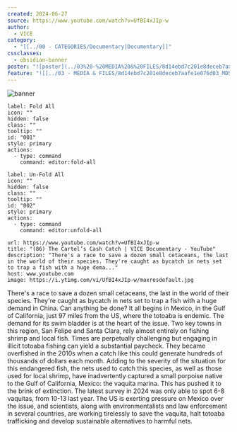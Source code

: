 ```yaml
---
created: 2024-06-27
source: https://www.youtube.com/watch?v=UfBI4xJIp-w
author:
  - VICE
category:
  - "[[../00 - CATEGORIES/Documentary|Documentary]]"
cssclasses:
  - obsidian-banner
poster: "![poster](../03%20-%20MEDIA%20&%20FILES/8d14ebd7c201e8deceb7aafe1e076d03_MD5.jpg)"
feature: "![[../03 - MEDIA & FILES/8d14ebd7c201e8deceb7aafe1e076d03_MD5.jpg]]"
---
```


![banner](../03%20-%20MEDIA%20&%20FILES/8d14ebd7c201e8deceb7aafe1e076d03_MD5.jpg)

```meta-bind-button
label: Fold All
icon: ""
hidden: false
class: ""
tooltip: ""
id: "001"
style: primary
actions:
  - type: command
    command: editor:fold-all

```

```meta-bind-button
label: Un-Fold All
icon: ""
hidden: false
class: ""
tooltip: ""
id: "002"
style: primary
actions:
  - type: command
    command: editor:unfold-all

```

```cardlink
url: https://www.youtube.com/watch?v=UfBI4xJIp-w
title: "(86) The Cartel’s Cash Catch | VICE Documentary - YouTube"
description: "There's a race to save a dozen small cetaceans, the last in the world of their species. They're caught as bycatch in nets set to trap a fish with a huge dema..."
host: www.youtube.com
image: https://i.ytimg.com/vi/UfBI4xJIp-w/maxresdefault.jpg
```

There's a race to save a dozen small cetaceans, the last in the world of their species. They're caught as bycatch in nets set to trap a fish with a huge demand in China. Can anything be done? It all begins in Mexico, in the Gulf of California, just 97 miles from the US, where the totoaba is endemic. The demand for its swim bladder is at the heart of the issue. Two key towns in this region, San Felipe and Santa Clara, rely almost entirely on fishing shrimp and local fish. Times are perpetually challenging but engaging in illicit totoaba fishing can yield a substantial paycheck. They became overfished in the 2010s when a catch like this could generate hundreds of thousands of dollars each month. Adding to the severity of the situation for this endangered fish, the nets used to catch this species, as well as those used for local shrimp, have inadvertently captured a small porpoise native to the Gulf of California, Mexico: the vaquita marina. This has pushed it to the brink of extinction. The latest survey in 2024 was only able to spot 6-8 vaquitas, from 10-13 last year. The US is exerting pressure on Mexico over the issue, and scientists, along with environmentalists and law enforcement in several countries, are working tirelessly to save the vaquita, halt totoaba trafficking and develop sustainable alternatives to harmful nets.
